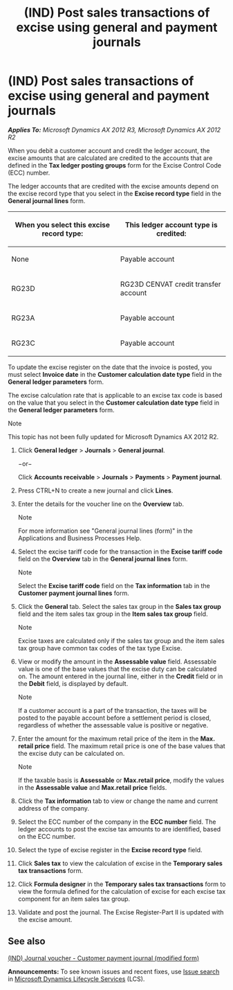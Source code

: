 ﻿---
title: (IND) Post sales transactions of excise using general and payment journals
TOCTitle: (IND) Post sales transactions of excise using general and payment journals
ms:assetid: 1c67898c-6465-4886-aa3c-ba6d7d377271
ms:mtpsurl: https://technet.microsoft.com/en-us/library/JJ664532(v=AX.60)
ms:contentKeyID: 49385611
ms.date: 04/18/2014
mtps_version: v=AX.60
---

# (IND) Post sales transactions of excise using general and payment journals 


_**Applies To:** Microsoft Dynamics AX 2012 R3, Microsoft Dynamics AX 2012 R2_

When you debit a customer account and credit the ledger account, the excise amounts that are calculated are credited to the accounts that are defined in the **Tax ledger posting groups** form for the Excise Control Code (ECC) number.

The ledger accounts that are credited with the excise amounts depend on the excise record type that you select in the **Excise record type** field in the **General journal lines** form.

<table>
<colgroup>
<col style="width: 50%" />
<col style="width: 50%" />
</colgroup>
<thead>
<tr class="header">
<th><p>When you select this excise record type:</p></th>
<th><p>This ledger account type is credited:</p></th>
</tr>
</thead>
<tbody>
<tr class="odd">
<td><p>None</p></td>
<td><p>Payable account</p></td>
</tr>
<tr class="even">
<td><p>RG23D</p></td>
<td><p>RG23D CENVAT credit transfer account</p></td>
</tr>
<tr class="odd">
<td><p>RG23A</p></td>
<td><p>Payable account</p></td>
</tr>
<tr class="even">
<td><p>RG23C</p></td>
<td><p>Payable account</p></td>
</tr>
</tbody>
</table>


To update the excise register on the date that the invoice is posted, you must select **Invoice date** in the **Customer calculation date type** field in the **General ledger parameters** form.

The excise calculation rate that is applicable to an excise tax code is based on the value that you select in the **Customer calculation date type** field in the **General ledger parameters** form.


> [!NOTE]
> <P>This topic has not been fully updated for Microsoft Dynamics AX 2012 R2.</P>



1.  Click **General ledger** \> **Journals** \> **General journal**.
    
    −or−
    
    Click **Accounts receivable** \> **Journals** \> **Payments** \> **Payment journal**.

2.  Press CTRL+N to create a new journal and click **Lines**.

3.  Enter the details for the voucher line on the **Overview** tab.
    

    > [!NOTE]
    > <P>For more information see "General journal lines (form)" in the Applications and Business Processes Help.</P>



4.  Select the excise tariff code for the transaction in the **Excise tariff code** field on the **Overview** tab in the **General journal lines** form.
    

    > [!NOTE]
    > <P>Select the <STRONG>Excise tariff code</STRONG> field on the <STRONG>Tax information</STRONG> tab in the <STRONG>Customer payment journal lines</STRONG> form.</P>



5.  Click the **General** tab. Select the sales tax group in the **Sales tax group** field and the item sales tax group in the **Item sales tax group** field.
    

    > [!NOTE]
    > <P>Excise taxes are calculated only if the sales tax group and the item sales tax group have common tax codes of the tax type Excise.</P>



6.  View or modify the amount in the **Assessable value** field. Assessable value is one of the base values that the excise duty can be calculated on. The amount entered in the journal line, either in the **Credit** field or in the **Debit** field, is displayed by default.
    

    > [!NOTE]
    > <P>If a customer account is a part of the transaction, the taxes will be posted to the payable account before a settlement period is closed, regardless of whether the assessable value is positive or negative.</P>



7.  Enter the amount for the maximum retail price of the item in the **Max. retail price** field. The maximum retail price is one of the base values that the excise duty can be calculated on.
    

    > [!NOTE]
    > <P>If the taxable basis is <STRONG>Assessable</STRONG> or <STRONG>Max.retail price</STRONG>, modify the values in the <STRONG>Assessable value</STRONG> and <STRONG>Max.retail price</STRONG> fields.</P>



8.  Click the **Tax information** tab to view or change the name and current address of the company.

9.  Select the ECC number of the company in the **ECC number** field. The ledger accounts to post the excise tax amounts to are identified, based on the ECC number.

10. Select the type of excise register in the **Excise record type** field.

11. Click **Sales tax** to view the calculation of excise in the **Temporary sales tax transactions** form.

12. Click **Formula designer** in the **Temporary sales tax transactions** form to view the formula defined for the calculation of excise for each excise tax component for an item sales tax group.

13. Validate and post the journal. The Excise Register-Part II is updated with the excise amount.

## See also

[(IND) Journal voucher - Customer payment journal (modified form)](https://technet.microsoft.com/en-us/library/jj664751\(v=ax.60\))

  
**Announcements:** To see known issues and recent fixes, use [Issue search](http://go.microsoft.com/fwlink/?linkid=389258) in [Microsoft Dynamics Lifecycle Services](http://go.microsoft.com/fwlink/?linkid=306505) (LCS).

